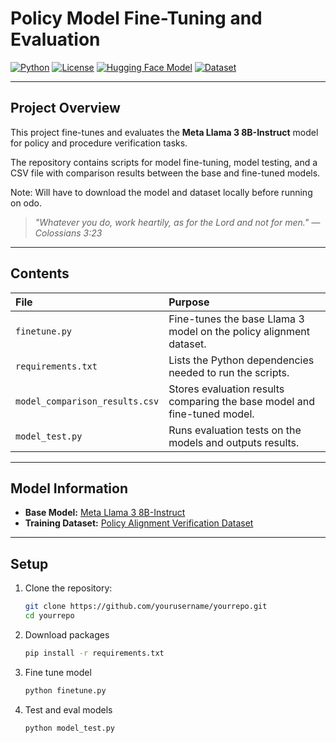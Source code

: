 # Policy Model Fine-Tuning and Evaluation

[![Python](https://img.shields.io/badge/Python-3.10+-blue.svg)](https://www.python.org/)
[![License](https://img.shields.io/badge/license-MIT-green.svg)](LICENSE)
[![Hugging Face Model](https://img.shields.io/badge/Model-Llama3.8B--Instruct-orange)](https://huggingface.co/meta-llama/Meta-Llama-3-8B-Instruct)
[![Dataset](https://img.shields.io/badge/Dataset-Policy%20Alignment%20Verification-brightgreen)](https://huggingface.co/datasets/nace-ai/policy-alignment-verification-dataset)

---

## Project Overview

This project fine-tunes and evaluates the **Meta Llama 3 8B-Instruct** model for policy and procedure verification tasks.

The repository contains scripts for model fine-tuning, model testing, and a CSV file with comparison results between the base and fine-tuned models.

Note: Will have to download the model and dataset locally before running on odo.

> _"Whatever you do, work heartily, as for the Lord and not for men." — Colossians 3:23_

---

## Contents

| File | Purpose |
|:-----|:--------|
| `finetune.py` | Fine-tunes the base Llama 3 model on the policy alignment dataset. |
| `requirements.txt` | Lists the Python dependencies needed to run the scripts. |
| `model_comparison_results.csv` | Stores evaluation results comparing the base model and fine-tuned model. |
| `model_test.py` | Runs evaluation tests on the models and outputs results. |

---

## Model Information

- **Base Model:** [Meta Llama 3 8B-Instruct](https://huggingface.co/meta-llama/Meta-Llama-3-8B-Instruct)
- **Training Dataset:** [Policy Alignment Verification Dataset](https://huggingface.co/datasets/nace-ai/policy-alignment-verification-dataset)

---

## Setup

1. Clone the repository:

   ```bash
   git clone https://github.com/yourusername/yourrepo.git
   cd yourrepo

2. Download packages

   ```bash
   pip install -r requirements.txt

3. Fine tune model
   ```bash
   python finetune.py

4. Test and eval models
   ```bash
   python model_test.py

